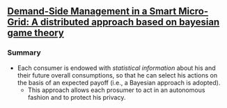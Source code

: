## [Demand-Side Management in a Smart Micro-Grid: A distributed approach based on bayesian game theory](http://ieeexplore.ieee.org/xpl/articleDetails.jsp?arnumber=7007722)

### Summary
- Each consumer is endowed with *statistical information* about his and their future overall consumptions, so that he can select his actions on the basis of an expected payoff (i.e., a Bayesian approach is adopted).
  - This approach allows each prosumer to act in an autonomous fashion and to protect his privacy.
